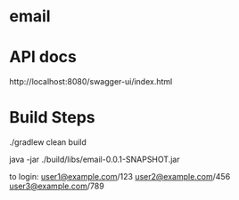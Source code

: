 # email
# API docs
http://localhost:8080/swagger-ui/index.html

# Build Steps
./gradlew clean build

java -jar ./build/libs/email-0.0.1-SNAPSHOT.jar

to login:
user1@example.com/123
user2@example.com/456
user3@example.com/789